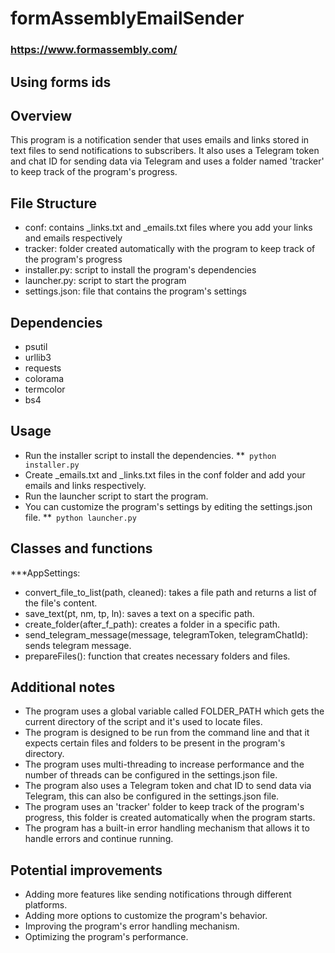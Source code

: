 # formAssemblyEmailSender
### https://www.formassembly.com/
## Using forms ids

## Overview
This program is a notification sender that uses emails and links stored in text files to send notifications to subscribers. It also uses a Telegram token and chat ID for sending data via Telegram and uses a folder named 'tracker' to keep track of the program's progress.

## File Structure
 * conf: contains _links.txt and _emails.txt files where you add your links and emails respectively
 * tracker: folder created automatically with the program to keep track of the program's progress
 * installer.py: script to install the program's dependencies
 * launcher.py: script to start the program
 * settings.json: file that contains the program's settings

## Dependencies
 * psutil
 * urllib3
 * requests
 * colorama
 * termcolor
 * bs4

## Usage
 * Run the installer script to install the dependencies.
 **``` python installer.py```
 * Create _emails.txt and _links.txt files in the conf folder and add your emails and links respectively.
 * Run the launcher script to start the program.
 * You can customize the program's settings by editing the settings.json file.
 **``` python launcher.py```
 
## Classes and functions

***AppSettings:
 * convert_file_to_list(path, cleaned): takes a file path and returns a list of the file's content.
 * save_text(pt, nm, tp, ln): saves a text on a specific path.
 * create_folder(after_f_path): creates a folder in a specific path.
 * send_telegram_message(message, telegramToken, telegramChatId): sends telegram message.
 * prepareFiles(): function that creates necessary folders and files.

## Additional notes
 * The program uses a global variable called FOLDER_PATH which gets the current directory of the script and it's used to locate files.
 * The program is designed to be run from the command line and that it expects certain files and folders to be present in the program's directory.
 * The program uses multi-threading to increase performance and the number of threads can be configured in the settings.json file.
 * The program also uses a Telegram token and chat ID to send data via Telegram, this can also be configured in the settings.json file.
 * The program uses an 'tracker' folder to keep track of the program's progress, this folder is created automatically when the program starts.
 * The program has a built-in error handling mechanism that allows it to handle errors and continue running.

## Potential improvements
 * Adding more features like sending notifications through different platforms.
 * Adding more options to customize the program's behavior.
 * Improving the program's error handling mechanism.
 * Optimizing the program's performance.

